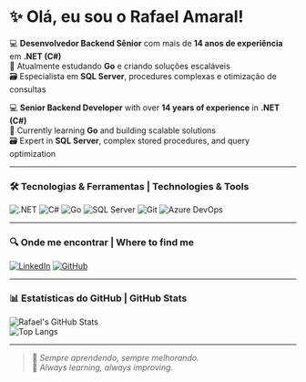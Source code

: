 # ✨ Olá, eu sou o Rafael Amaral!

💻 **Desenvolvedor Backend Sênior** com mais de **14 anos de experiência** em **.NET (C#)**  
🚀 Atualmente estudando **Go** e criando soluções escaláveis  
🗃️ Especialista em **SQL Server**, procedures complexas e otimização de consultas  

💻 **Senior Backend Developer** with over **14 years of experience** in **.NET (C#)**  
🚀 Currently learning **Go** and building scalable solutions  
🗃️ Expert in **SQL Server**, complex stored procedures, and query optimization  

---

### 🛠 Tecnologias & Ferramentas | Technologies & Tools

![.NET](https://img.shields.io/badge/-.NET-512BD4?logo=dotnet&logoColor=white&style=flat)
![C#](https://img.shields.io/badge/-C%23-239120?logo=c-sharp&logoColor=white&style=flat)
![Go](https://img.shields.io/badge/-Go-00ADD8?logo=go&logoColor=white&style=flat)
![SQL Server](https://img.shields.io/badge/-SQL%20Server-CC2927?logo=microsoftsqlserver&logoColor=white&style=flat)
![Git](https://img.shields.io/badge/-Git-F05032?logo=git&logoColor=white&style=flat)
![Azure DevOps](https://img.shields.io/badge/-Azure%20DevOps-0078D7?logo=azuredevops&logoColor=white&style=flat)

---

### 🔍 Onde me encontrar | Where to find me

[![LinkedIn](https://img.shields.io/badge/-LinkedIn-0A66C2?logo=linkedin&logoColor=white&style=flat)](https://www.linkedin.com/in/rafael-bastos-amaral/)
[![GitHub](https://img.shields.io/badge/-GitHub-181717?logo=github&logoColor=white&style=flat)](https://github.com/rafaaamaral)

---

### 📊 Estatísticas do GitHub | GitHub Stats

![Rafael's GitHub Stats](https://github-readme-stats.vercel.app/api?username=rafaaamaral&show_icons=true&theme=radical)  
![Top Langs](https://github-readme-stats.vercel.app/api/top-langs/?username=rafaaamaral&layout=compact&theme=radical)

---

> 🌟 *Sempre aprendendo, sempre melhorando.*  
> 🌟 *Always learning, always improving.*
